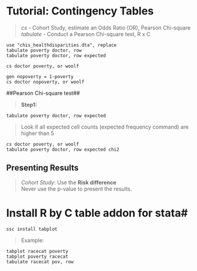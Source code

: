 # Tutorial: Contingency Tables #
> *cs* - Cohort Study, estimate an Odds Ratio (OR), Pearson Chi-square  
> *tabulate* - Conduct a Pearson Chi-square test, R x C  

	use "chis_healthdisparities.dta", replace
	tabulate poverty doctor, row
	tabulate poverty doctor, row expected

	cs doctor poverty, or woolf

	gen nopoverty = 1-poverty
	cs doctor nopoverty, or woolf


##Pearson Chi-square test##
> **Step1:**

	tabulate poverty doctor, row expected

> Look if all expected cell counts (expected frequency command) are higher than 5

	cs doctor poverty, or woolf
	tabulate poverty doctor, row expected chi2

## Presenting Results ##
> *Cohort Study*: Use the **Risk difference**  
> Never use the p-value to present the results.

# Install R by C table addon for stata#

	ssc install tabplot

> Example:

	tabplot racecat poverty
	tabplot poverty racecat
	tabulate racecat pov, row





